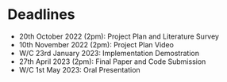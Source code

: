 # Deadlines
* 20th October 2022 (2pm): Project Plan and Literature Survey
* 10th November 2022 (2pm): Project Plan Video
* W/C 23rd January 2023: Implementation Demostration
* 27th April 2023 (2pm): Final Paper and Code Submission
* W/C 1st May 2023: Oral Presentation
